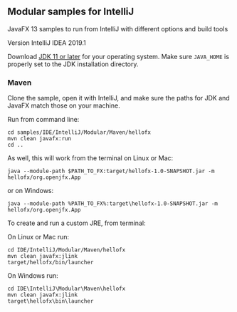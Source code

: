 ## Modular samples for IntelliJ

JavaFX 13 samples to run from IntelliJ with different options and build tools

Version IntelliJ IDEA 2019.1

Download [JDK 11 or later](http://jdk.java.net/) for your operating system.
Make sure `JAVA_HOME` is properly set to the JDK installation directory. 

### Maven

Clone the sample, open it with IntelliJ, and make sure the paths for JDK and JavaFX match those on your machine.

Run from command line:

    cd samples/IDE/IntelliJ/Modular/Maven/hellofx
    mvn clean javafx:run
    cd ..

As well, this will work from the terminal on Linux or Mac:

    java --module-path $PATH_TO_FX:target/hellofx-1.0-SNAPSHOT.jar -m hellofx/org.openjfx.App

or on Windows:
    
    java --module-path %PATH_TO_FX%:target\hellofx-1.0-SNAPSHOT.jar -m hellofx/org.openjfx.App

To create and run a custom JRE, from terminal:

On Linux or Mac run:

    cd IDE/IntelliJ/Modular/Maven/hellofx
    mvn clean javafx:jlink
    target/hellofx/bin/launcher

On Windows run:

    cd IDE\IntelliJ\Modular\Maven\hellofx
    mvn clean javafx:jlink
    target\hellofx\bin\launcher
